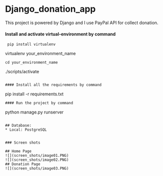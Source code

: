 # Django_donation_app
 This project is powered by Django and I use PayPal API for collect donation.

#### Install and activate virtual-environment by command
```
 pip install virtualenv
  ```
 virtualenv your_environment_name
  ```
 cd your_environment_name
  ```
 ./scripts/activate
 ```
 
#### Install all the requirements by command
```
pip install -r requirements.txt
```
#### Run the project by command
```
python manage.py runserver
```

## Database:
* Local: PostgreSQL


### Screen shots

## Home Page
![](screen_shots/image01.PNG)
![](screen_shots/image02.PNG)
## Donation Page
![](screen_shots/image03.PNG)
